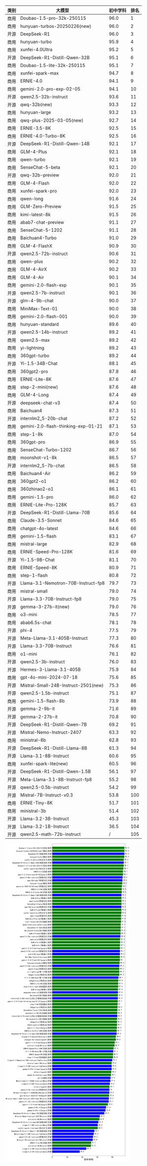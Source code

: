 
| 类别 | 大模型                         | 初中学科 | 排名 |
|-----|------------------------------|---------|----|
|商用|Doubao-1.5-pro-32k-250115|96.0|1|
|商用|hunyuan-turbos-20250226(new)|96.0|2|
|开源|DeepSeek-R1|96.0|3|
|商用|hunyuan-turbo|95.9|4|
|商用|xunfei-4.0Ultra|95.2|5|
|开源|DeepSeek-R1-Distill-Qwen-32B|95.1|6|
|商用|Doubao-1.5-lite-32k-250115|95.1|7|
|商用|xunfei-spark-max|94.7|8|
|商用|ERNIE-4.0|94.1|9|
|商用|gemini-2.0-pro-exp-02-05|94.1|10|
|开源|qwen2.5-32b-instruct|93.6|11|
|开源|qwq-32b(new)|93.3|12|
|商用|hunyuan-large|93.2|13|
|商用|qwq-plus-2025-03-05(new)|92.7|14|
|商用|ERNIE-3.5-8K|92.5|15|
|商用|ERNIE-4.0-Turbo-8K|92.5|16|
|开源|DeepSeek-R1-Distill-Qwen-14B|92.1|17|
|商用|GLM-4-Plus|92.1|18|
|商用|qwen-turbo|92.1|19|
|商用|SenseChat-5-beta|92.1|20|
|开源|qwq-32b-preview|92.0|21|
|商用|GLM-4-Flash|92.0|22|
|商用|xunfei-spark-pro|92.0|23|
|商用|qwen-long|91.6|24|
|商用|GLM-Zero-Preview|91.5|25|
|商用|kimi-latest-8k|91.5|26|
|商用|abab7-chat-preview|91.1|27|
|商用|SenseChat-5-1202|91.1|28|
|商用|Baichuan4-Turbo|91.0|29|
|商用|GLM-4-FlashX|90.9|30|
|开源|qwen2.5-72b-instruct|90.6|31|
|商用|qwen-plus|90.2|32|
|商用|GLM-4-AirX|90.2|33|
|商用|GLM-4-Air|90.1|34|
|商用|gemini-2.0-flash-exp|90.1|35|
|开源|qwen2.5-7b-instruct|90.1|36|
|开源|glm-4-9b-chat|90.0|37|
|商用|MiniMax-Text-01|90.0|38|
|商用|gemini-2.0-flash-001|90.0|39|
|商用|hunyuan-standard|89.6|40|
|开源|qwen2.5-14b-instruct|89.2|41|
|商用|qwen2.5-max|89.2|42|
|商用|yi-lightning|89.2|43|
|商用|360gpt-turbo|89.2|44|
|开源|Yi-1.5-34B-Chat|88.1|45|
|商用|360gpt2-pro|87.8|46|
|商用|ERNIE-Lite-8K|87.6|47|
|商用|step-2-mini(new)|87.6|48|
|商用|GLM-4-Long|87.4|49|
|开源|deepseek-chat-v3|87.4|50|
|商用|Baichuan4|87.3|51|
|开源|internlm2_5-20b-chat|87.2|52|
|商用|gemini-2.0-flash-thinking-exp-01-21|87.1|53|
|商用|step-1-8k|87.0|54|
|商用|360gpt-pro|86.9|55|
|商用|SenseChat-Turbo-1202|86.7|56|
|商用|moonshot-v1-8k|86.5|57|
|开源|internlm2_5-7b-chat|86.5|58|
|商用|Baichuan4-Air|86.2|59|
|商用|360gpt2-o1|86.2|60|
|商用|360zhinao2-o1|86.1|61|
|商用|gemini-1.5-pro|86.0|62|
|商用|ERNIE-Lite-Pro-128K|85.7|63|
|开源|DeepSeek-R1-Distill-Llama-70B|85.6|64|
|商用|Claude-3.5-Sonnet|84.6|65|
|商用|chatgpt-4o-latest|84.6|66|
|商用|gemini-1.5-flash|83.1|67|
|商用|mistral-large|82.9|68|
|商用|ERNIE-Speed-Pro-128K|81.6|69|
|开源|Yi-1.5-9B-Chat|81.1|70|
|商用|ERNIE-Speed-8K|80.9|71|
|商用|step-1-flash|80.8|72|
|开源|Llama-3.1-Nemotron-70B-Instruct-fp8|79.7|73|
|商用|mistral-small|79.0|74|
|开源|Llama-3.3-70B-Instruct-fp8|79.0|75|
|开源|gemma-3-27b-it(new)|79.0|76|
|商用|o3-mini|78.5|77|
|商用|abab6.5s-chat|78.1|78|
|开源|phi-4|77.5|79|
|开源|Meta-Llama-3.1-405B-Instruct|77.3|80|
|开源|Llama-3.3-70B-Instruct|76.6|81|
|商用|o1-mini|76.1|82|
|开源|qwen2.5-3b-instruct|76.0|83|
|开源|Hermes-3-Llama-3.1-405B|75.9|84|
|商用|gpt-4o-mini-2024-07-18|75.6|85|
|开源|Mistral-Small-24B-Instruct-2501(new)|75.3|86|
|开源|qwen2.5-1.5b-instruct|75.1|87|
|商用|gemini-1.5-flash-8b|73.9|88|
|开源|gemma-2-9b-it|71.6|89|
|开源|gemma-2-27b-it|70.8|90|
|开源|DeepSeek-R1-Distill-Qwen-7B|69.2|91|
|开源|Mistral-Nemo-Instruct-2407|63.3|92|
|商用|ministral-8b|62.8|93|
|开源|DeepSeek-R1-Distill-Llama-8B|61.3|94|
|开源|Llama-3.1-8B-Instruct|60.6|95|
|商用|xunfei-spark-lite(new)|60.5|96|
|开源|DeepSeek-R1-Distill-Qwen-1.5B|56.1|97|
|开源|Meta-Llama-3.1-8B-Instruct-fp8|55.2|98|
|开源|qwen2.5-0.5b-instruct|54.2|99|
|开源|Mistral-7B-Instruct-v0.3|53.8|100|
|商用|ERNIE-Tiny-8K|51.7|101|
|商用|ministral-3b|51.4|102|
|开源|Llama-3.2-3B-Instruct|45.3|103|
|开源|Llama-3.2-1B-Instruct|36.5|104|
|开源|qwen2.5-math-72b-instruct|/|105|


![lin](../pic/初中学科.png)
